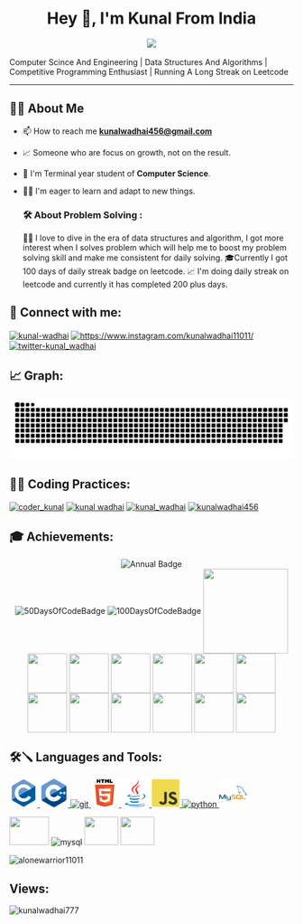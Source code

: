 <h1 align="center">Hey 👋, I'm Kunal From India</h1>

<p align="center">
  <a href="https://github.com/DenverCoder1/readme-typing-svg"><img src="https://readme-typing-svg.herokuapp.com?lines=Computer+Science+Student;Enthusiasm+For+Software+Engineering&center=true&width=500&height=100"></a>
</p>
<!--
<h3 align="center">Passionate for Software Development Engineer.</h3>
<h2> -->
  Computer Scince And Engineering | Data Structures And Algorithms | Competitive Programming Enthusiast | Running A Long Streak on Leetcode 
</h2>
<hr>

<h2>🙋‍♂️ About Me</h2> 

- 📫 How to reach me **kunalwadhai456@gmail.com**
- 📈 Someone who are focus on growth, not on the result.
- 📕 I'm Terminal year student of **Computer Science**.
- 👨‍💻 I'm eager to learn and adapt to new things.

  ### 🛠️ About Problem Solving : 
  🧑‍💻 I love to dive in the era of data structures and algorithm, I got more interest when I solves problem which
  will help me to boost my problem solving skill and make me consistent for daily solving.
  🎓Currently I got 100 days of daily streak badge on leetcode.
  📈 I'm doing daily streak on leetcode and currently it has completed 200 plus days.

## 🔗 Connect with me:

<p align="left">
<a href="https://linkedin.com/in/kunal-wadhai" target="blank"><img align="center" src="https://raw.githubusercontent.com/rahuldkjain/github-profile-readme-generator/master/src/images/icons/Social/linked-in-alt.svg" alt="kunal-wadhai" height="40" width="40" /></a>
<a href="https://www.instagram.com/kunalwadhai11011/" target="blank"><img align="center" src="https://raw.githubusercontent.com/rahuldkjain/github-profile-readme-generator/master/src/images/icons/Social/instagram.svg" alt="https://www.instagram.com/kunalwadhai11011/" height="40" width="40" /></a>
  <a href="https://twitter.com/AloneWarrior27" target="blank"><img align="center" src="https://cdn.iconscout.com/icon/free/png-256/free-twitter-9420781-7651211.png" alt="twitter-kunal_wadhai" height="40" width="40" /></a>
</p>


## 📈 Graph:
<p align="center">
   <img src="https://github.com/killshotxd/svgIcons/blob/main/github-contribution-grid-snake.svg" alt="snake">
</p>

<p>
  
  ## 👨‍💻 Coding Practices:
  
<a href="https://www.codechef.com/users/coder_kunal" target="blank"><img align="center" src="https://cdn.jsdelivr.net/npm/simple-icons@3.1.0/icons/codechef.svg" alt="coder_kunal" height="50" width="50" /></a>
<a href="https://www.hackerrank.com/kunal wadhai" target="blank"><img align="center" src="https://raw.githubusercontent.com/rahuldkjain/github-profile-readme-generator/master/src/images/icons/Social/hackerrank.svg" alt="kunal wadhai" height="50" width="50" /></a>
<a href="https://www.leetcode.com/kunal_wadhai" target="blank"><img align="center" src="https://raw.githubusercontent.com/rahuldkjain/github-profile-readme-generator/master/src/images/icons/Social/leet-code.svg" alt="kunal_wadhai" height="50" width="50" /></a>
<a href="https://auth.geeksforgeeks.org/user/kunalwadhai456" target="blank"><img align="center" src="https://raw.githubusercontent.com/rahuldkjain/github-profile-readme-generator/master/src/images/icons/Social/geeks-for-geeks.svg" alt="kunalwadhai456" height="30" width="40" /></a>
</p>
<p>
  
  ## 🎓 Achievements:
  <div align="center">
    <img align = "center" src = "https://assets.leetcode.com/static_assets/marketing/2024.gif" alt = "Annual Badge" title="Leetcode Annual Badge 2024" width="170px" height="170px">
  </div>
  <div align="center">
   <img  align="center" src="https://assets.leetcode.com/static_assets/marketing/2024-50.gif" alt="50DaysOfCodeBadge" title="100DaysDailyStreakBadge" width="150px" height="150px">
   <img align="center" src="https://assets.leetcode.com/static_assets/marketing/2023-100.gif" alt="100DaysOfCodeBadge" title="100DaysOfDailyStreakBadge" width="150px" height="150px">
   <img align="center" src="https://assets.leetcode.com/static_assets/marketing/2024-200.gif" width="150px" height="150px">
  </div>
  <div align="center">
    <img align="center" src="https://leetcode.com/static/images/badges/dcc-2023-8.png" width="70px", height="70px">
    <img align="center" src="https://leetcode.com/static/images/badges/dcc-2023-9.png" width="70px", height="70px">
    <img align="center" src="https://leetcode.com/static/images/badges/dcc-2023-10.png" width="70px", height="70px">
    <img align="center" src="https://leetcode.com/static/images/badges/dcc-2023-11.png" width="70px", height="70px">
    <img align="center" src="https://leetcode.com/static/images/badges/dcc-2023-12.png" width="70px", height="70px">
    <img align="center" src="https://leetcode.com/static/images/badges/dcc-2024-1.png" width="70px", height="70px">
  </div>
  <div align="center">
    <img align="center" src="https://leetcode.com/static/images/badges/dcc-2024-2.png" width="70px", height="70px">
    <img align="center" src="https://leetcode.com/static/images/badges/dcc-2024-3.png" width="70px", height="70px">
    <img align="center" src="https://leetcode.com/static/images/badges/dcc-2024-4.png" width="70px", height="70px">
    <img align="center" src="https://leetcode.com/static/images/badges/dcc-2024-5.png" width="70px", height="70px">
    <img align="center" src="https://leetcode.com/static/images/badges/dcc-2024-6.png" width="70px", height="70px">
    <img align="center" src="https://leetcode.com/static/images/badges/dcc-2024-7.png" width="70px", height="70px">
  </div>
</p>
<!-- ---------------------------------------- ---------------------------------------------------------------------------------------------------------------------------------------------------------------- -->

## 🛠️🪛 Languages and Tools:
<p align="left"> <a href="https://www.cprogramming.com/" target="_blank" rel="noreferrer"> <img src="https://raw.githubusercontent.com/devicons/devicon/master/icons/c/c-original.svg" alt="c" width="50" height="50"/> </a> 
<a href="https://www.w3schools.com/cpp/" target="_blank" rel="noreferrer"> <img src="https://raw.githubusercontent.com/devicons/devicon/master/icons/cplusplus/cplusplus-original.svg" alt="cplusplus" width="50" height="50"/> </a> <a href="https://git-scm.com/" target="_blank" rel="noreferrer"> <img src="https://www.vectorlogo.zone/logos/git-scm/git-scm-icon.svg" alt="git" width="50" height="50"/> </a> 
<a href="https://www.w3.org/html/" target="_blank" rel="noreferrer"> <img src="https://raw.githubusercontent.com/devicons/devicon/master/icons/html5/html5-original-wordmark.svg" alt="html5" width="50" height="50"/> </a> <a href="https://www.java.com" target="_blank" rel="noreferrer"> <img src="https://raw.githubusercontent.com/devicons/devicon/master/icons/java/java-original.svg" alt="java" width="50" height="50"/> </a> 
<a href="https://developer.mozilla.org/en-US/docs/Web/JavaScript" target="_blank" rel="noreferrer"> <img src="https://raw.githubusercontent.com/devicons/devicon/master/icons/javascript/javascript-original.svg" alt="javascript" width="50" height="50"/> </a>
  <a href="#"> <img alt="python" height="50" width="50" src="https://img.icons8.com/color/96/000000/python--v1.png"/> </a>
  <a href="https://www.mysql.com/" target="_blank" rel="noreferrer"> <img src="https://raw.githubusercontent.com/devicons/devicon/master/icons/mysql/mysql-original-wordmark.svg" alt="mysql" width="50" height="50"/> </a> </p>
  <div>
  <img src="https://cdn.iconscout.com/icon/free/png-512/free-ubuntu-logo-icon-download-in-svg-png-gif-file-formats--operating-system-pack-logos-icons-202420.png?f=webp&w=256" width="70" height="50">
 <img src="https://pandas.pydata.org/static/img/pandas.svg" alt="mysql" width="120" height="70"/>
  <img src="https://thumbs.bfldr.com/at/6x3q9bsq4nj777n8sbbnp6/v/1069931050?expiry=1735322790&fit=bounds&height=800&sig=NTQzZDAyNTNjMWY4NGE1YTg1NDY1NjcwM2MyMzQ3MWExNTFiNmZjYw%3D%3D&width=1100" width="60" height="50"> 
    <img src="https://cdn.iconscout.com/icon/free/png-512/free-postman-logo-icon-download-in-svg-png-gif-file-formats--technology-social-media-company-brand-vol-5-pack-logos-icons-2945092.png?f=webp&w=256" width="60" height="50">
  </div>
<!-- ---------------------------------------- ---------------------------------------------------------------------------------------------------------------------------------------------------------------- -->
<p><img align="center" src="https://github-readme-stats.vercel.app/api/top-langs?username=alonewarrior11011&show_icons=true&locale=en&layout=compact" alt="alonewarrior11011" /></p>
<h2>Views:</h2>
<p align="left"> <img src="https://komarev.com/ghpvc/?username=kunalwadhai777&label=Profile%20views&color=0e75b6&style=flat" alt="kunalwadhai777" /> </p>
